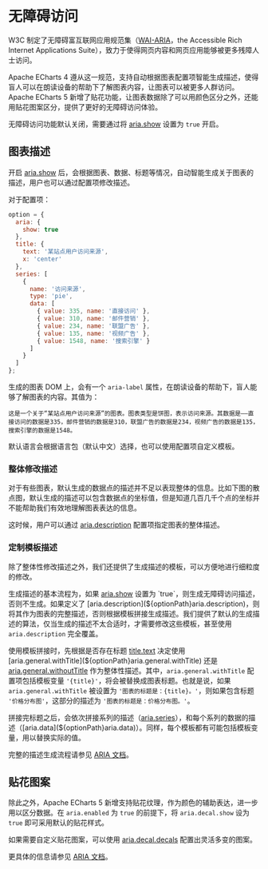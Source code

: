 # 无障碍访问

W3C 制定了无障碍富互联网应用规范集（[WAI-ARIA](https://www.w3.org/WAI/intro/aria)，the Accessible Rich Internet Applications Suite），致力于使得网页内容和网页应用能够被更多残障人士访问。

Apache ECharts 4 遵从这一规范，支持自动根据图表配置项智能生成描述，使得盲人可以在朗读设备的帮助下了解图表内容，让图表可以被更多人群访问。Apache ECharts 5 新增了贴花功能，让图表数据除了可以用颜色区分之外，还能用贴花图案区分，提供了更好的无障碍访问体验。

无障碍访问功能默认关闭，需要通过将 [aria.show](${optionPath}aria.show) 设置为 `true` 开启。

## 图表描述

开启 [aria.show](${optionPath}aria.show) 后，会根据图表、数据、标题等情况，自动智能生成关于图表的描述，用户也可以通过配置项修改描述。

对于配置项：

```js
option = {
  aria: {
    show: true
  },
  title: {
    text: '某站点用户访问来源',
    x: 'center'
  },
  series: [
    {
      name: '访问来源',
      type: 'pie',
      data: [
        { value: 335, name: '直接访问' },
        { value: 310, name: '邮件营销' },
        { value: 234, name: '联盟广告' },
        { value: 135, name: '视频广告' },
        { value: 1548, name: '搜索引擎' }
      ]
    }
  ]
};
```

<md-example src="doc-example/aria-pie"></md-example>

生成的图表 DOM 上，会有一个 `aria-label` 属性，在朗读设备的帮助下，盲人能够了解图表的内容。其值为：

```
这是一个关于“某站点用户访问来源”的图表。图表类型是饼图，表示访问来源。其数据是——直接访问的数据是335，邮件营销的数据是310，联盟广告的数据是234，视频广告的数据是135，搜索引擎的数据是1548。
```

默认语言会根据语言包（默认中文）选择，也可以使用配置项自定义模板。

### 整体修改描述

对于有些图表，默认生成的数据点的描述并不足以表现整体的信息。比如下图的散点图，默认生成的描述可以包含数据点的坐标值，但是知道几百几千个点的坐标并不能帮助我们有效地理解图表表达的信息。

这时候，用户可以通过 [aria.description](${optionPath}aria.description) 配置项指定图表的整体描述。

### 定制模板描述

除了整体性修改描述之外，我们还提供了生成描述的模板，可以方便地进行细粒度的修改。

生成描述的基本流程为，如果 [aria.show](${optionPath}aria.show) 设置为 `true`，则生成无障碍访问描述，否则不生成。如果定义了 [aria.description](${optionPath}aria.description)，则将其作为图表的完整描述，否则根据模板拼接生成描述。我们提供了默认的生成描述的算法，仅当生成的描述不太合适时，才需要修改这些模板，甚至使用 `aria.description` 完全覆盖。

使用模板拼接时，先根据是否存在标题 [title.text](${optionPath}title.text) 决定使用 [aria.general.withTitle](${optionPath}aria.general.withTitle) 还是 [aria.general.withoutTitle](${optionPath}aria.general.withoutTitle) 作为整体性描述。其中，`aria.general.withTitle` 配置项包括模板变量 `'{title}'`，将会被替换成图表标题。也就是说，如果 `aria.general.withTitle` 被设置为 `'图表的标题是：{title}。'`，则如果包含标题 `'价格分布图'`，这部分的描述为 `'图表的标题是：价格分布图。'`。

拼接完标题之后，会依次拼接系列的描述（[aria.series](${optionPath}aria.series)），和每个系列的数据的描述（[aria.data](${optionPath}aria.data)）。同样，每个模板都有可能包括模板变量，用以替换实际的值。

完整的描述生成流程请参见 [ARIA 文档](${optionPath}aria.label)。

## 贴花图案

除此之外，Apache ECharts 5 新增支持贴花纹理，作为颜色的辅助表达，进一步用以区分数据。在 `aria.enabled` 为 `true` 的前提下，将 `aria.decal.show` 设为 `true` 即可采用默认的贴花样式。

<md-example src="doc-example/aria-decal-simple"></md-example>

如果需要自定义贴花图案，可以使用 [aria.decal.decals](${optionPath}aria.decal.decals) 配置出灵活多变的图案。

更具体的信息请参见 [ARIA 文档](${optionPath}aria.decal)。
